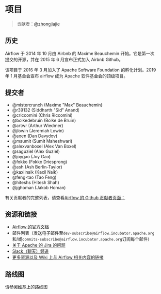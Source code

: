 # 项目

> 贡献者：[@zhongjiajie](https://github.com/zhongjiajie)

## 历史

Airflow 于 2014 年 10 月由 Airbnb 的 Maxime Beauchemin 开始。它是第一次提交的开源，并在 2015 年 6 月宣布正式加入 Airbnb Github。

该项目于 2016 年 3 月加入了 Apache Software Foundation 的孵化计划。2019 年 1 月基金会宣布 airflow 成为 Apache 软件基金会的顶级项目。

## 提交者

* @mistercrunch (Maxime "Max" Beauchemin)
* @r39132 (Siddharth "Sid" Anand)
* @criccomini (Chris Riccomini)
* @bolkedebruin (Bolke de Bruin)
* @artwr (Arthur Wiedmer)
* @jlowin (Jeremiah Lowin)
* @aoen (Dan Davydov)
* @msumit (Sumit Maheshwari)
* @alexvanboxel (Alex Van Boxel)
* @saguziel (Alex Guziel)
* @joygao (Joy Gao)
* @fokko (Fokko Driesprong)
* @ash (Ash Berlin-Taylor)
* @kaxilnaik (Kaxil Naik)
* @feng-tao (Tao Feng)
* @hiteshs (Hitesh Shah)
* @jghoman (Jakob Homan)

有关贡献者的完整列表，请查看[Airflow 的 Github 贡献者页面：](https://github.com/apache/airflow/graphs/contributors)

## 资源和链接

* [Airflow 的官方文档](http://airflow.apache.org/)
* 邮件列表（发送电子邮件至`dev-subscribe@airflow.incubator.apache.org`和/或`commits-subscribe@airflow.incubator.apache.org`订阅每个邮件）
* [关于 Apache 的 Jira 的问题](https://issues.apache.org/jira/browse/AIRFLOW)
* [Slack（聊天）频道](https://apache-airflow-slack.herokuapp.com)
* [更多资源以及 Wiki 上与 Airflow 相关内容的链接](https://cwiki.apache.org/confluence/display/AIRFLOW/Airflow+Links)

## 路线图

请参阅[维基](https://cwiki.apache.org/confluence/display/AIRFLOW/Airflow+Home)上的路线图
